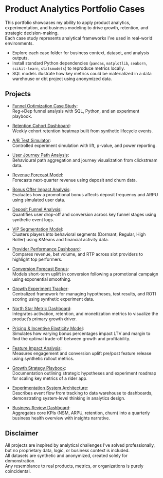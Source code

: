 # Product Analytics Portfolio Cases

This portfolio showcases my ability to apply product analytics, experimentation, and business modeling to drive growth, retention, and strategic decision-making.  
Each case study represents analytical frameworks I’ve used in real-world environments.

- Explore each case folder for business context, dataset, and analysis outputs.
- Install standard Python dependencies (`pandas`, `matplotlib`, `seaborn`, `scikit-learn`, `statsmodels`) to reproduce metrics locally.
- SQL models illustrate how key metrics could be materialized in a data warehouse or dbt project using anonymized data.

## Projects
- [Funnel Optimization Case Study](funnel_optimization_case/README.md):  
  Reg→Dep funnel analysis with SQL, Python, and an experiment playbook.

- [Retention Cohort Dashboard](retention_cohort_dashboard/README.md):  
  Weekly cohort retention heatmap built from synthetic lifecycle events.

- [A/B Test Simulator](ab_test_simulator/README.md):  
  Controlled experiment simulation with lift, p-value, and power reporting.

- [User Journey Path Analysis](user_journey_path_analysis/README.md):  
  Behavioural path aggregation and journey visualization from clickstream data.

- [Revenue Forecast Model](revenue_forecast_model/README.md):  
  Forecasts next-quarter revenue using deposit and churn data.

- [Bonus Offer Impact Analysis](bonus_offer_impact_analysis/README.md):  
  Evaluates how a promotional bonus affects deposit frequency and ARPU using simulated user data.

- [Deposit Funnel Analysis](deposit_funnel_analysis/README.md):  
  Quantifies user drop-off and conversion across key funnel stages using synthetic event logs.

- [VIP Segmentation Model](vip_segmentation_model/README.md):  
  Clusters players into behavioral segments (Dormant, Regular, High Roller) using KMeans and financial activity data.

- [Provider Performance Dashboard](provider_performance_dashboard/README.md):  
  Compares revenue, bet volume, and RTP across slot providers to highlight top performers.

- [Conversion Forecast Bonus](conversion_forecast_bonus/README.md):  
  Models short-term uplift in conversion following a promotional campaign using exponential smoothing.

- [Growth Experiment Tracker](experiment_management_framework/README.md):  
  Centralized framework for managing hypotheses, test results, and ROTI scoring using synthetic experiment data.

- [North Star Metric Dashboard](nsm_dashboard_simulation/README.md):  
  Integrates activation, retention, and monetization metrics to visualize the product’s primary growth driver.

- [Pricing & Incentive Elasticity Model](bonus_sensitivity_model/README.md):  
  Simulates how varying bonus percentages impact LTV and margin to find the optimal trade-off between growth and profitability.

- [Feature Impact Analysis](feature_rollout_simulation/README.md):  
  Measures engagement and conversion uplift pre/post feature release using synthetic rollout metrics.

- [Growth Strategy Playbook](growth_strategy_playbook/README.md):  
  Documentation outlining strategic hypotheses and experiment roadmap for scaling key metrics of a rider app.

- [Experimentation System Architecture](experimentation_system_architecture/README.md):  
  Describes event flow from tracking to data warehouse to dashboards, demonstrating system-level thinking in analytics design.

- [Business Review Dashboard](business_review_dashboard/README.md):  
  Aggregates core KPIs (NSM, ARPU, retention, churn) into a quarterly business health overview with insights narrative.

## Disclaimer
All projects are inspired by analytical challenges I’ve solved professionally, but no proprietary data, logic, or business context is included.  
All datasets are synthetic and anonymized, created solely for demonstration.  
Any resemblance to real products, metrics, or organizations is purely coincidental.
